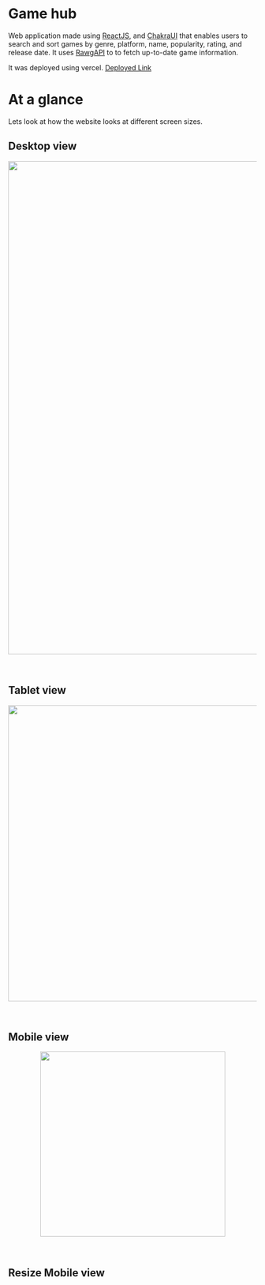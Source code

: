 # Game hub
Web application made using [ReactJS](https://react.dev/), and [ChakraUI](https://chakra-ui.com/) that enables users to search and sort games by genre, platform, name, popularity, rating, and release date. It uses [RawgAPI](https://rawg.io/apidocs) to to fetch up-to-date game information.

It was deployed using vercel. [Deployed Link](https://game-hub-blond.vercel.app/)

# At a glance
Lets look at how the website looks at different screen sizes.

## Desktop view
<p  align="center" >
  <img  width="1000px" height="auto"src="https://github.com/aayush-karki/game-hub/assets/68620206/85d616fa-4629-4c49-8498-a86c5b2ca6a5">
</p>
</br>

## Tablet view
<p  align="center" >
  <img  width="600px" height="auto"src="https://github.com/aayush-karki/game-hub/assets/68620206/372de3e7-128c-4694-a680-fe386ae930b3">
</p>
</br>

## Mobile view
<p  align="center" >
  <img  width="375px" height="auto"src="https://github.com/aayush-karki/game-hub/assets/68620206/ef78be24-d661-4c1a-a89f-ccbc931449f5">
</p>
</br>


## Resize Mobile view

